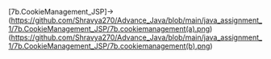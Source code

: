 [7b.CookieManagement_JSP]->(https://github.com/Shravya270/Advance_Java/blob/main/java_assignment_1/7b.CookieManagement_JSP/7b.cookiemanagement(a).png)
(https://github.com/Shravya270/Advance_Java/blob/main/java_assignment_1/7b.CookieManagement_JSP/7b.cookiemanagement(b).png)
